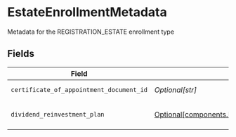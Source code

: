 # EstateEnrollmentMetadata

Metadata for the REGISTRATION_ESTATE enrollment type


## Fields

| Field                                                                                                                                                                    | Type                                                                                                                                                                     | Required                                                                                                                                                                 | Description                                                                                                                                                              | Example                                                                                                                                                                  |
| ------------------------------------------------------------------------------------------------------------------------------------------------------------------------ | ------------------------------------------------------------------------------------------------------------------------------------------------------------------------ | ------------------------------------------------------------------------------------------------------------------------------------------------------------------------ | ------------------------------------------------------------------------------------------------------------------------------------------------------------------------ | ------------------------------------------------------------------------------------------------------------------------------------------------------------------------ |
| `certificate_of_appointment_document_id`                                                                                                                                 | *Optional[str]*                                                                                                                                                          | :heavy_minus_sign:                                                                                                                                                       | The document id for the certificate of appointment                                                                                                                       | c401f3b2-cdb5-4a6c-9f5f-aa393cf12583                                                                                                                                     |
| `dividend_reinvestment_plan`                                                                                                                                             | [Optional[components.EnrollmentEstateEnrollmentMetadataDividendReinvestmentPlan]](../../models/components/enrollmentestateenrollmentmetadatadividendreinvestmentplan.md) | :heavy_minus_sign:                                                                                                                                                       | Option to auto-enroll in Dividend Reinvestment; defaults to DIVIDEND_REINVESTMENT_ENROLL                                                                                 | DIVIDEND_REINVESTMENT_ENROLL                                                                                                                                             |